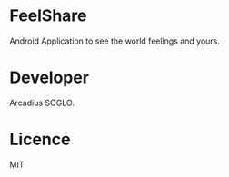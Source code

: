 # FeelShare
Android Application to see the world feelings and yours.

# Developer
Arcadius SOGLO.

# Licence
MIT
